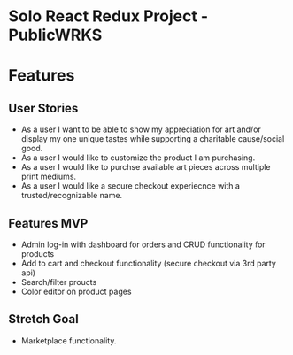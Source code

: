 # Solo React Redux Project - PublicWRKS

# Features

## User Stories

* As a user I want to be able to show my appreciation for art and/or display my one unique tastes while supporting a charitable cause/social good.
* As a user I would like to customize the product I am purchasing.
* As a user I would like to purchse available art pieces across multiple print mediums.
* As a user I would like a secure checkout experiecnce with a trusted/recognizable name.

## Features MVP

* Admin log-in with dashboard for orders and CRUD functionality for products
* Add to cart and checkout functionality (secure checkout via 3rd party api)
* Search/filter proucts
* Color editor on product pages

## Stretch Goal

* Marketplace functionality.
